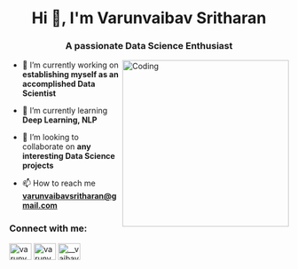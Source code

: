 <h1 align="center">Hi 👋, I'm Varunvaibav Sritharan</h1>
<h3 align="center">A passionate Data Science Enthusiast </h3>
<img align="right" alt="Coding" width="300" src="https://i.pinimg.com/originals/fc/71/63/fc71635c7f1b09ed30413f59bb749582.gif">

- 🔭 I’m currently working on **establishing myself as an accomplished Data Scientist**

- 🌱 I’m currently learning **Deep Learning, NLP**

- 👯 I’m looking to collaborate on **any interesting Data Science projects**

- 📫 How to reach me **varunvaibavsritharan@gmail.com**

<h3 align="left">Connect with me:</h3>
<p align="left">
<a href="https://twitter.com/varunvaibav_" target="blank"><img align="center" src="https://raw.githubusercontent.com/rahuldkjain/github-profile-readme-generator/master/src/images/icons/Social/twitter.svg" alt="varunvaibav_" height="30" width="40" /></a>
<a href="https://linkedin.com/in/varunvaibav-sritharan" target="blank"><img align="center" src="https://raw.githubusercontent.com/rahuldkjain/github-profile-readme-generator/master/src/images/icons/Social/linked-in-alt.svg" alt="varunvaibav-sritharan" height="30" width="40" /></a>
<a href="https://instagram.com/__vaibav__" target="blank"><img align="center" src="https://raw.githubusercontent.com/rahuldkjain/github-profile-readme-generator/master/src/images/icons/Social/instagram.svg" alt="__vaibav__" height="30" width="40" /></a>
</p>
